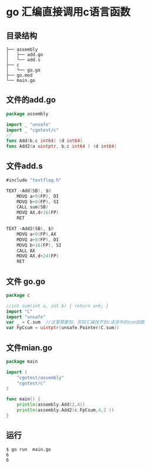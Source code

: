 # go 汇编直接调用c语言函数

## 目录结构

```
├── assembly
│   ├── add.go
│   └── add.s
├── c
│   └── go.go
├── go.mod
└── main.go
```

## 文件的add.go 

```go
package assembly

import _ "unsafe"
import _ "cgotest/c"
//
func Add(b,c int64) (d int64)
func Add2(a uintptr, b,c int64 ) (d int64)
```

## 文件add.s
```go
#include "textflag.h"

TEXT ·Add(SB), $0
    MOVQ a+0(FP), DI     
    MOVQ b+8(FP), SI     
    CALL sum(SB)
	MOVQ AX,d+16(FP)
    RET

TEXT ·Add2(SB), $0
	MOVQ a+0(FP),AX
    MOVQ a+8(FP), DI    
    MOVQ b+16(FP), SI   
    CALL AX
	MOVQ AX,d+24(FP)
    RET

```

## 文件 go.go

```go
package c

//int sum(int a, int b) { return a+b; }
import "C"
import "unsafe"
var _ = C.sum  //这里需要加，否则汇编找不到c语言中的sum函数
var FpCsum = uintptr(unsafe.Pointer(C.sum))
```


## 文件mian.go

```go
package main

import (
	"cgotest/assembly"
	"cgotest/c"
)

func main() {
	println(assembly.Add(2,4))
	println(assembly.Add2(c.FpCsum,4,2 ))
}
```


## 运行

```bash
$ go run  main.go
6
6
```